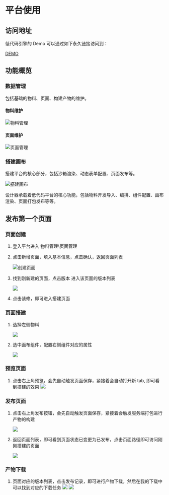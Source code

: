 # 平台使用

## 访问地址

低代码引擎的 Demo 可以通过如下永久链接访问到：

[DEMO](https://static-cdn.ry-ltd.site/lowcode-center-web/#/atomManagement/pageManage/list)

## 功能概览

### 数据管理

包括基础的物料、页面、构建产物的维护。

#### 物料维护

![物料管理](./images/component-manager.png)

#### 页面维护

![页面管理](./images/page-manager.png)


### 搭建画布

搭建平台的核心部分，包括沙箱渲染、动态表单配置、页面发布等。

![搭建画布](./images/canvas-show.png)

设计器承载着低代码平台的核心功能，包括物料开发导入、编排、组件配置、画布渲染、页面打包发布等等。

## 发布第一个页面

### 页面创建

1. 登入平台进入 物料管理\页面管理
2. 点击新增页面，填入基本信息，点击确认，返回页面列表

   ![创建页面](./images/create-page-info.png)

3. 找到刚新建的页面，点击版本 进入该页面的版本列表

   ![](./images/editor-page.png)

4. 点击装修，即可进入搭建页面

### 页面搭建

1. 选择左侧物料

   ![](./images/select-component.png)

2. 选中画布组件，配置右侧组件对应的属性

   ![](./images/config-conponent.png)

### 预览页面

1. 点击右上角预览，会先自动触发页面保存，紧接着会自动打开新 tab, 即可看到搭建的效果
   ![](./images/preview-page.png)

### 发布页面

1. 点击右上角发布按钮，会先自动触发页面保存，紧接着会触发服务端打包进行产物的构建

   ![](./images/publish-page.png)

2. 返回页面列表，即可看到页面状态已变更为已发布，点击页面路径即可访问刚刚搭建的页面

   ![](./images/page-publish-list-result.png)

### 产物下载

1. 页面对应的版本列表，点击发布记录，即可进行产物下载，然后在我的下载中可以找到对应的下载任务
   ![](./images/version-download.png)
   ![](./images/download-static.png)
   




   
